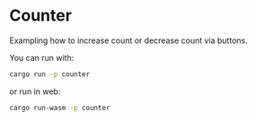 # Counter

Exampling how to increase count or decrease count via buttons.

You can run with:

``` sh
cargo run -p counter
```
or run in web:
``` sh
cargo run-wasm -p counter
```